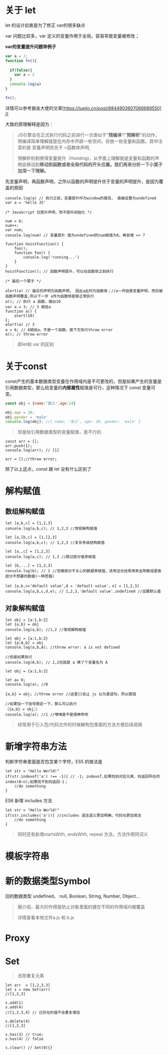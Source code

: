 # 关于 let

let 的设计初衷是为了修正 var的很多缺点

var 问题比较多，var 定义的变量作用于全局，容易导致变量被修改；



**var的变量提升问题举例子**

```javascript
var a = 2;
function fn(){
  
  if(false){
    var a = 2
  }
  console.log(a)
}

fn();
```

详情可以参考掘金大佬的文章[https://juejin.cn/post/6844903607066689550]()

大致的原理解释是因为：

> JS引擎会在正式执行代码之前进行一次类似于”**预编译**“/"**预解析**"的动作，预编译简单理解就是在内存中开辟一些空间，存放一些变量和函数。其中注意的是 变量声明优先于 >函数体声明, 
>
> 预解析机制使得变量提升（Hoisting)，从字面上理解就是变量和函数的声明会移动到**移动到函数或者全局代码的开头位置。我们再来分析一下小栗子加深一下理解。**

先变量声明，再函数声明，之所以函数的声明提升优于变量的声明提升，是因为覆盖的原因



```
console.log(a) // 执行之前，变量提升作为window的属性， 值被设置为undefined
var a = 'hello JS' 

/* JavaScript 仅提升声明，而不提升初始化 */

num = 6;
num++;
var num;
console.log(num) // 变量提升 值为undefined的num赋值为6，再自增 => 7

function hoistFunction() {
    foo();
    function foo() {        
        console.log('running...')    
    }
}
hoistFunction(); // 函数声明提升，可以在函数体之前执行

/* 最后一个栗子 */

alert(a) // 最后的声明为函数声明， 因此a此时为函数体；//a一开始是变量声明，而后被函数声明覆盖,所以下一步 a作为函数体能够正常执行
a(); // 执行 a 函数，输出10
var a = 3; // 3 赋给a
function a() {    
    alert(10)
};
alert(a) // 3
a = 6; // 6赋给a，不是一个函数，故下方执行throw error
a(); // throw error

```

> 即let和 var 的区别



# 关于const

const产生的基本数据类型变量在作用域内是不可更改的，但是如果产生的变量是引用数据类型，那么给变量的**内部属性**赋值是可行，这种情况下 const 变量可变。

```js
const obj = {name:"张三",age:24}

obj.age = 20;
obj.gender = 'male'
console.log(obj); //{ name: '张三', age: 20, gender: 'male' }
```

> 但是给引用数据类型的变量赋值，是不行的

```
const arr = [];
arr.push(1);
console.log(arr); // [1]

arr = [];//throw error;
```

除了以上这点，const 跟 let 没有什么区别了

# 解构赋值

## 数组解构赋值

```
let [a,b,c] = [1,2,3]
console.log(a,b,c); // 1,2,3 //常规解构赋值
```

```
let [a,[b,c] = [1,[2,3]
console.log(a,b,c); // 1,2,3 //复杂多级结构赋值
```

```
let [a,,c] = [1,2,3]
console.log(a,c); // 1,3 //跳过部分值来赋值
```

```
let [b,...] = [1,2,3]
console.log(b); // 1 //忽略部分不关心的数据来赋值，该用法也经常用来去除数组里面部分不想要的数据(一种思路)
```

```
let [a,b,c='default value',d = 'default value'，e] = [1,2,3]
console.log(a,b,c,d,e); // 1,2,3,'default value',undefined //设置默认值
```

## 对象解构赋值

```
let obj = {a:1,b:2}
let {a,b} = obj
console.log(a,b); //1,2 //常规解构赋值
```

```
let obj = {a:1,b:2}
let {a:A,b} = obj
console.log(a,b,A); //throw error: a is not defined

//但是如果执行
console.log(A,b); // 1,2也就是 a 换了个变量名为 A
```

```
let obj = {a:1,b:2}

let a= 0;
console.log(a); //0

{a,b} = obj; //throw error //这里{}会让 js 以为是语句，所以报错

//如果加一下括号限定一下，那么可以执行
（{a,b} = obj;）
console.log(a); //1 //嘿嘿是不是很神奇吧
```

> 经常用于引入包/代码文件的时候解构包里面的方法方便后续调用

# 新增字符串方法

判断字符串里面是否包含某个字符，ES5 的做法是

```
let str = "Hello World!"
if(str.indexof('a') !== -1){ // -1; indexof,如果找到对应元素，则返回所在的 index(0~n);如果找不到则返回-1；
	//do something
}
```

ES6 新增 includes 方法

```
let str = "Hello World!"
if(str.includes('a')){ //includes 语法语义更加明确，代码也更加简洁
	//do something
}
```

> 同时还有新增startsWith, endsWith, repeat 方法，方法作用同词义



# 模板字符串



# 新的数据类型Symbol

旧的数据类型 undefined， null, Boolean, String, Number, Object...

> 据介绍，最大的作用是防止对象里面的键在不同的作用域内被覆盖
>
> 详情查看本地文件a.js 和 b.js



# Proxy





# Set

> 去除重复元素

```
let arr  = [1,2,3,3]
let s = new Set(arr)
//[1,2,3]

s.add(1)
s.add(4)
//[1,2,3,4] // 已存在的值不会重复增加

s.delete(4)
//[1,2,3]

s.has(3) // true;
s.has(4) // false

s.clear() // Set(0){}
```

